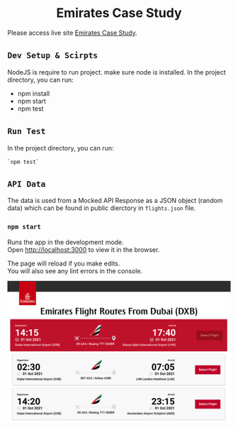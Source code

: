 <h1 align="center">Emirates Case Study</h1>

 Please access live site [Emirates Case Study](https://github.com/facebook/create-react-app).


## `Dev Setup & Scirpts`
NodeJS is require to run project. make sure node is installed. In the project directory, you can run:
- npm install
- npm start
- npm test


## `Run Test`
In the project directory, you can run:

    `npm test`

## `API Data`
The data is used from a Mocked API Response as a JSON object (random data) which can be found in public dierctory in ```flights.json``` file.

### `npm start`

Runs the app in the development mode.\
Open [http://localhost:3000](http://localhost:3000) to view it in the browser.

The page will reload if you make edits.\
You will also see any lint errors in the console.



![](./public/og.png)